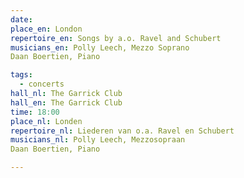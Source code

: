 ```yaml
---
date:
place_en: London
repertoire_en: Songs by a.o. Ravel and Schubert
musicians_en: Polly Leech, Mezzo Soprano
Daan Boertien, Piano

tags:
  - concerts
hall_nl: The Garrick Club
hall_en: The Garrick Club
time: 18:00
place_nl: Londen
repertoire_nl: Liederen van o.a. Ravel en Schubert
musicians_nl: Polly Leech, Mezzosopraan
Daan Boertien, Piano

---
```


